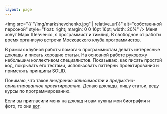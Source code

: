```yaml
---
layout: page
---
```


<img src="{{ "/img/markshevchenko.jpg" | relative_url}}" alt="собственной персоной" style="float: right; margin: 0 0 16pt 16pt; width: 20%" />
Меня зовут Марк Шевченко, я программист и тимлид. В свободное от работы время организую встречи
[Московского клуба программистов](http://prog.msk.ru).

В рамках клубной работы помогаю программистам делать интересные доклады и писать хорошие статьи.
На основной работе руковожу небольшим коллективом специалистов. Показываю, как писать простой код, покрывать его тестами,
использовать паттерны проектирования и применять принципы SOLID.

Понимаю, что такое *внедрение зависимостей* и *предметно-ориентированное проектирование*. Делаю доклады, пишу статьи,
веду курсы по программированию.

Если вы пригласили меня на доклад и вам нужны мои биография и фото, то они [вот](speaker.md).